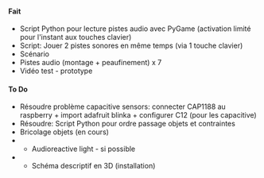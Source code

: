 #### Fait

* Script Python pour lecture pistes audio avec PyGame (activation limité pour l'instant aux touches clavier)
* Script: Jouer 2 pistes sonores en même temps (via 1 touche clavier)
* Scénario
* Pistes audio (montage + peaufinement) x 7
* Vidéo test - prototype

#### To Do

* Résoudre problème capacitive sensors: connecter CAP1188 au raspberry + import 
adafruit blinka + configurer C12 (pour les capacitive)
* Résoudre: Script Python pour ordre passage objets et contraintes
* Bricolage objets (en cours)
* - Audioreactive light - si possible
* - Schéma descriptif en 3D (installation)

